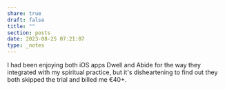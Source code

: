 ```yaml
---
share: true
draft: false
title: ""
section: posts
date: 2023-08-25 07:21:07
type: _notes
---
```


I had been enjoying both iOS apps Dwell and Abide for the way they integrated with my spiritual practice, but it's disheartening to find out they both skipped the trial and billed me €40+.
